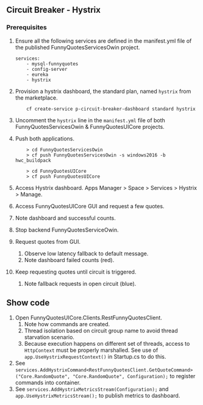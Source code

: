 ## Circuit Breaker - Hystrix

### Prerequisites
1. Ensure all the following services are defined in the manifest.yml file of the published FunnyQuotesServicesOwin project.

    ```
    services:
        - mysql-funnyquotes
        - config-server
        - eureka
        - hystrix
    ```
    
1. Provision a hystrix dashboard, the standard plan, named `hystrix` from the marketplace.

    ```
        cf create-service p-circuit-breaker-dashboard standard hystrix
    ```
1. Uncomment the `hystrix` line in the `manifest.yml` file of both FunnyQuotesServicesOwin & FunnyQuotesUICore projects.

1. Push both applications.

    ```
        > cd FunnyQuotesServicesOwin
        > cf push FunnyQuotesServicesOwin -s windows2016 -b hwc_buildpack
    ```
    ```
        > cd FunnyQuotesUICore
        > cf push FunnyQuotesUICore
    ```

1. Access Hystrix dashboard.
	Apps Manager > Space > Services > Hystrix > Manage.
	
1. Access FunnyQuotesUICore GUI and request a few quotes.
1. Note dashboard and successful counts.
1. Stop backend FunnyQuotesServiceOwin.
1. Request quotes from GUI.
	1. Observe low latency fallback to default message.
	1. Note dashboard failed counts (red).
1. Keep requesting quotes until circuit is triggered.
	1. Note fallback requests in open circuit (blue).

## Show code
1. Open FunnyQuotesUICore.Clients.RestFunnyQuotesClient.
	1. Note how commands are created.
	1. Thread isolation based on circuit group name to avoid thread starvation scenario.
	1. Because execution happens on different set of threads, access to `HttpContext` must be properly marshalled. See use of `app.UseHystrixRequestContext()` in Startup.cs to do this.
1. See `services.AddHystrixCommand<RestFunnyQuotesClient.GetQuoteCommand>("Core.RandomQuote", "Core.RandomQuote", Configuration);` to register commands into container.
1. See `services.AddHystrixMetricsStream(Configuration);` and `app.UseHystrixMetricsStream();` to publish metrics to dashboard.
